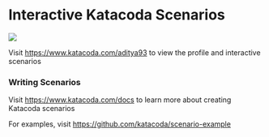 # Interactive Katacoda Scenarios

[![](http://shields.katacoda.com/katacoda/aditya93/count.svg)](https://www.katacoda.com/aditya93 "Get your profile on Katacoda.com")

Visit https://www.katacoda.com/aditya93 to view the profile and interactive scenarios

### Writing Scenarios
Visit https://www.katacoda.com/docs to learn more about creating Katacoda scenarios

For examples, visit https://github.com/katacoda/scenario-example
